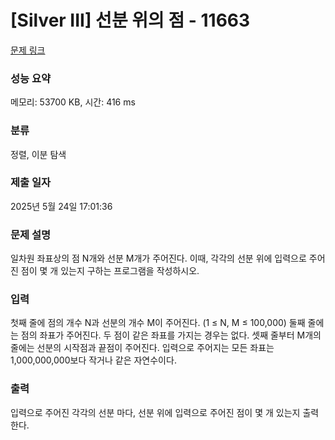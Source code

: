 # [Silver III] 선분 위의 점 - 11663 

[문제 링크](https://www.acmicpc.net/problem/11663) 

### 성능 요약

메모리: 53700 KB, 시간: 416 ms

### 분류

정렬, 이분 탐색

### 제출 일자

2025년 5월 24일 17:01:36

### 문제 설명

<p>일차원 좌표상의 점 N개와 선분 M개가 주어진다. 이때, 각각의 선분 위에 입력으로 주어진 점이 몇 개 있는지 구하는 프로그램을 작성하시오.</p>

### 입력 

 <p>첫째 줄에 점의 개수 N과 선분의 개수 M이 주어진다. (1 ≤ N, M ≤ 100,000) 둘째 줄에는 점의 좌표가 주어진다. 두 점이 같은 좌표를 가지는 경우는 없다. 셋째 줄부터 M개의 줄에는 선분의 시작점과 끝점이 주어진다. 입력으로 주어지는 모든 좌표는 1,000,000,000보다 작거나 같은 자연수이다.</p>

### 출력 

 <p>입력으로 주어진 각각의 선분 마다, 선분 위에 입력으로 주어진 점이 몇 개 있는지 출력한다.</p>

